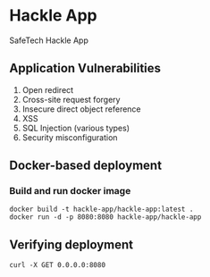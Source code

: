 # Hackle App
SafeTech Hackle App

## Application Vulnerabilities
 1. Open redirect
 2. Cross-site request forgery
 3. Insecure direct object reference
 4. XSS
 5. SQL Injection (various types)
 6. Security misconfiguration 

## Docker-based deployment

### Build and run docker image
```
docker build -t hackle-app/hackle-app:latest .
docker run -d -p 8080:8080 hackle-app/hackle-app 
```

## Verifying deployment
```
curl -X GET 0.0.0.0:8080
```